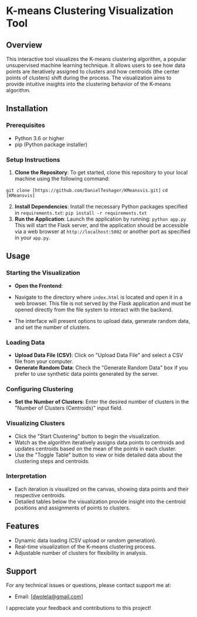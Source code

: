 # K-means Clustering Visualization Tool

## Overview

This interactive tool visualizes the K-means clustering algorithm, a popular unsupervised machine learning technique. It allows users to see how data points are iteratively assigned to clusters and how centroids (the center points of clusters) shift during the process. The visualization aims to provide intuitive insights into the clustering behavior of the K-means algorithm.

## Installation

### Prerequisites

- Python 3.6 or higher
- pip (Python package installer)

### Setup Instructions

1. **Clone the Repository**:
   To get started, clone this repository to your local machine using the following command:

`git clone [https://github.com/DanielTeshager/KMeansvis.git]`
`cd [KMeansvis]`

2. **Install Dependencies**:
   Install the necessary Python packages specified in `requirements.txt`:
   `pip install -r requirements.txt`
3. **Run the Application**:
   Launch the application by running:
   `python app.py`
   This will start the Flask server, and the application should be accessible via a web browser at `http://localhost:5002` or another port as specified in your `app.py`.

## Usage

### Starting the Visualization

- **Open the Frontend**:
- Navigate to the directory where `index.html` is located and open it in a web browser. This file is not served by the Flask application and must be opened directly from the file system to interact with the backend.

- The interface will present options to upload data, generate random data, and set the number of clusters.

### Loading Data

- **Upload Data File (CSV)**: Click on "Upload Data File" and select a CSV file from your computer.
- **Generate Random Data**: Check the "Generate Random Data" box if you prefer to use synthetic data points generated by the server.

### Configuring Clustering

- **Set the Number of Clusters**: Enter the desired number of clusters in the "Number of Clusters (Centroids)" input field.

### Visualizing Clusters

- Click the "Start Clustering" button to begin the visualization.
- Watch as the algorithm iteratively assigns data points to centroids and updates centroids based on the mean of the points in each cluster.
- Use the "Toggle Table" button to view or hide detailed data about the clustering steps and centroids.

### Interpretation

- Each iteration is visualized on the canvas, showing data points and their respective centroids.
- Detailed tables below the visualization provide insight into the centroid positions and assignments of points to clusters.

## Features

- Dynamic data loading (CSV upload or random generation).
- Real-time visualization of the K-means clustering process.
- Adjustable number of clusters for flexibility in analysis.

## Support

For any technical issues or questions, please contact support me at:

- Email: [dwolela@gmail.com]

I appreciate your feedback and contributions to this project!

